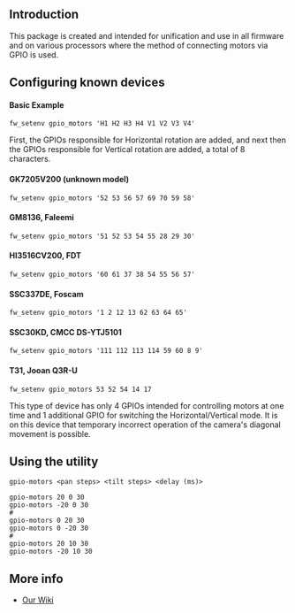 ## Introduction

This package is created and intended for unification and use in all firmware and on various processors where the method of connecting motors via GPIO is used.


## Configuring known devices

#### Basic Example
```
fw_setenv gpio_motors 'H1 H2 H3 H4 V1 V2 V3 V4'
```
First, the GPIOs responsible for Horizontal rotation are added, and next then the GPIOs responsible for Vertical rotation are added, a total of 8 characters.

#### GK7205V200 (unknown model)
```
fw_setenv gpio_motors '52 53 56 57 69 70 59 58'
```

#### GM8136, Faleemi
```
fw_setenv gpio_motors '51 52 53 54 55 28 29 30'
```

#### HI3516CV200, FDT
```
fw_setenv gpio_motors '60 61 37 38 54 55 56 57'
```

#### SSC337DE, Foscam
```
fw_setenv gpio_motors '1 2 12 13 62 63 64 65'
```

#### SSC30KD, CMCC DS-YTJ5101
```
fw_setenv gpio_motors '111 112 113 114 59 60 8 9'
```

#### T31, Jooan Q3R-U
```
fw_setenv gpio_motors 53 52 54 14 17
```
This type of device has only 4 GPIOs intended for controlling motors at one time and 1 additional GPIO for switching the Horizontal/Vertical mode. 
It is on this device that temporary incorrect operation of the camera's diagonal movement is possible.

## Using the utility
```
gpio-motors <pan steps> <tilt steps> <delay (ms)>
```

```
gpio-motors 20 0 30
gpio-motors -20 0 30
#
gpio-motors 0 20 30
gpio-motors 0 -20 30
#
gpio-motors 20 10 30
gpio-motors -20 10 30
```

## More info

- [Our Wiki](https://github.com/OpenIPC/wiki/blob/master/en/motors.md)
